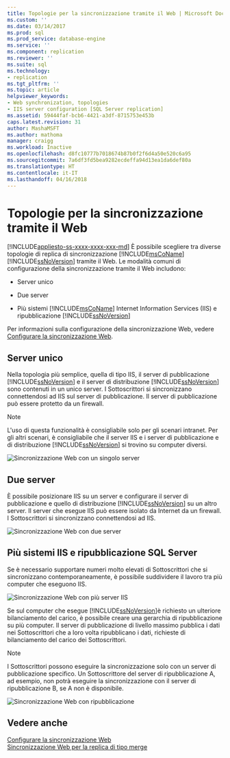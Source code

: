 ```yaml
---
title: Topologie per la sincronizzazione tramite il Web | Microsoft Docs
ms.custom: ''
ms.date: 03/14/2017
ms.prod: sql
ms.prod_service: database-engine
ms.service: ''
ms.component: replication
ms.reviewer: ''
ms.suite: sql
ms.technology:
- replication
ms.tgt_pltfrm: ''
ms.topic: article
helpviewer_keywords:
- Web synchronization, topologies
- IIS server configuration [SQL Server replication]
ms.assetid: 59444faf-bcb6-4421-a3df-8715753e453b
caps.latest.revision: 31
author: MashaMSFT
ms.author: mathoma
manager: craigg
ms.workload: Inactive
ms.openlocfilehash: d8fc10777b7018674b87b0f2f6d4a50e520c6a95
ms.sourcegitcommit: 7a6df3fd5bea9282ecdeffa94d13ea1da6def80a
ms.translationtype: HT
ms.contentlocale: it-IT
ms.lasthandoff: 04/16/2018
---
```

# <a name="topologies-for-web-synchronization"></a>Topologie per la sincronizzazione tramite il Web
[!INCLUDE[appliesto-ss-xxxx-xxxx-xxx-md](../../includes/appliesto-ss-xxxx-xxxx-xxx-md.md)]
  È possibile scegliere tra diverse topologie di replica di sincronizzazione [!INCLUDE[msCoName](../../includes/msconame-md.md)] [!INCLUDE[ssNoVersion](../../includes/ssnoversion-md.md)] tramite il Web. Le modalità comuni di configurazione della sincronizzazione tramite il Web includono:  
  
-   Server unico  
  
-   Due server  
  
-   Più sistemi [!INCLUDE[msCoName](../../includes/msconame-md.md)] Internet Information Services (IIS) e ripubblicazione [!INCLUDE[ssNoVersion](../../includes/ssnoversion-md.md)]  
  
 Per informazioni sulla configurazione della sincronizzazione Web, vedere [Configurare la sincronizzazione Web](../../relational-databases/replication/configure-web-synchronization.md).  
  
## <a name="single-server"></a>Server unico  
 Nella topologia più semplice, quella di tipo IIS, il server di pubblicazione [!INCLUDE[ssNoVersion](../../includes/ssnoversion-md.md)] e il server di distribuzione [!INCLUDE[ssNoVersion](../../includes/ssnoversion-md.md)] sono contenuti in un unico server. I Sottoscrittori si sincronizzano connettendosi ad IIS sul server di pubblicazione. Il server di pubblicazione può essere protetto da un firewall.  
  
> [!NOTE]  
>  L'uso di questa funzionalità è consigliabile solo per gli scenari intranet. Per gli altri scenari, è consigliabile che il server IIS e i server di pubblicazione e di distribuzione [!INCLUDE[ssNoVersion](../../includes/ssnoversion-md.md)] si trovino su computer diversi.  
  
 ![Sincronizzazione Web con un singolo server](../../relational-databases/replication/media/web-sync02.gif "Sincronizzazione Web con un singolo server")  
  
## <a name="two-servers"></a>Due server  
 È possibile posizionare IIS su un server e configurare il server di pubblicazione e quello di distribuzione [!INCLUDE[ssNoVersion](../../includes/ssnoversion-md.md)] su un altro server. Il server che esegue IIS può essere isolato da Internet da un firewall. I Sottoscrittori si sincronizzano connettendosi ad IIS.  
  
 ![Sincronizzazione Web con due server](../../relational-databases/replication/media/web-sync03.gif "Sincronizzazione Web con due server")  
  
## <a name="multiple-iis-systems-and-sql-server-republishing"></a>Più sistemi IIS e ripubblicazione SQL Server  
 Se è necessario supportare numeri molto elevati di Sottoscrittori che si sincronizzano contemporaneamente, è possibile suddividere il lavoro tra più computer che eseguono IIS.  
  
 ![Sincronizzazione Web con più server IIS](../../relational-databases/replication/media/web-sync04.gif "Sincronizzazione Web con più server IIS")  
  
 Se sul computer che esegue [!INCLUDE[ssNoVersion](../../includes/ssnoversion-md.md)]è richiesto un ulteriore bilanciamento del carico, è possibile creare una gerarchia di ripubblicazione su più computer. Il server di pubblicazione di livello massimo pubblica i dati nei Sottoscrittori che a loro volta ripubblicano i dati, richieste di bilanciamento del carico dei Sottoscrittori.  
  
> [!NOTE]  
>  I Sottoscrittori possono eseguire la sincronizzazione solo con un server di pubblicazione specifico. Un Sottoscrittore del server di ripubblicazione A, ad esempio, non potrà eseguire la sincronizzazione con il server di ripubblicazione B, se A non è disponibile.  
  
 ![Sincronizzazione Web con ripubblicazione](../../relational-databases/replication/media/web-sync05.gif "Sincronizzazione Web con ripubblicazione")  
  
## <a name="see-also"></a>Vedere anche  
 [Configurare la sincronizzazione Web](../../relational-databases/replication/configure-web-synchronization.md)   
 [Sincronizzazione Web per la replica di tipo merge](../../relational-databases/replication/web-synchronization-for-merge-replication.md)  
  
  
